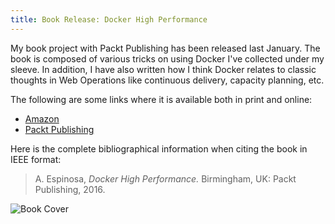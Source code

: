 ```yaml
---
title: Book Release: Docker High Performance
---
```


My book project with Packt Publishing has been released last January. The book is composed 
of various tricks on using Docker I've collected under my sleeve. In addition,
I have also written how I think Docker relates to classic thoughts in Web Operations 
like continuous delivery, capacity planning, etc.

The following are some links where it is available both in print and online:

* [Amazon](http://amzn.com/1785886800)
* [Packt Publishing](https://www.packtpub.com/networking-and-servers/docker-high-performance)

Here is the complete bibliographical information when citing the book in IEEE format:

> A. Espinosa, *Docker High Performance.* Birmingham, UK: Packt Publishing, 2016.


![Book Cover](https://www.packtpub.com/sites/default/files/6805OS_4961_Docker%20High%20Performance.jpg)
